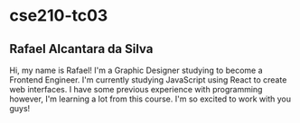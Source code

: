 # cse210-tc03

## Rafael Alcantara da Silva

Hi, my name is Rafael! I'm a Graphic Designer studying to become a Frontend Engineer. I'm currently studying JavaScript using React to create web interfaces. I have some previous experience with programming however, I'm learning a lot from this course. I'm so excited to work with you guys!